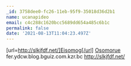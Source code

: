 ```yaml
---
_id: 3758dee0-fc26-11eb-95f9-35018d36d2b1
name: ucanapideo
email: c4c288c1620bcc5689dd654a485c6b1c
permalink: false
date: '2021-08-13T11:04:23.497Z'
---
```

[url=http://slkjfdf.net/]Eisomog[/url] <a href="http://slkjfdf.net/">Osomorue</a> fer.ydcw.blog.bguiz.com.kzr.bc http://slkjfdf.net/
